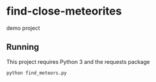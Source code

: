 # find-close-meteorites
demo project

## Running

This project requires Python 3 and the requests package

`python find_meteors.py`
